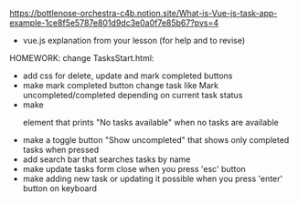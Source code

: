 https://bottlenose-orchestra-c4b.notion.site/What-is-Vue-js-task-app-example-1ce8f5e5787e801d9dc3e0a0f7e85b67?pvs=4 
- vue.js explanation from your lesson (for help and to revise)

HOMEWORK:
change TasksStart.html:
- add css for delete, update and mark completed buttons
- make mark completed button change task like Mark uncompleted/completed depending on current task status
- make <p> element that prints "No tasks available" when no tasks are available
- make a toggle button "Show uncompleted" that shows only completed tasks when pressed
- add search bar that searches tasks by name
- make update tasks form close when you press 'esc' button
- make adding new task or updating it possible when you press 'enter' button on keyboard
